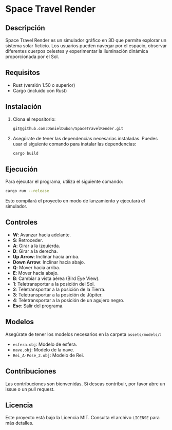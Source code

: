 # Space Travel Render

## Descripción

Space Travel Render es un simulador gráfico en 3D que permite explorar un sistema solar ficticio. Los usuarios pueden navegar por el espacio, observar diferentes cuerpos celestes y experimentar la iluminación dinámica proporcionada por el Sol.

## Requisitos

- Rust (versión 1.50 o superior)
- Cargo (incluido con Rust)

## Instalación

1. Clona el repositorio:

   ```bash
   git@github.com:DanielDubon/SpaceTravelRender.git
   ```

2. Asegúrate de tener las dependencias necesarias instaladas. Puedes usar el siguiente comando para instalar las dependencias:

   ```bash
   cargo build
   ```

## Ejecución

Para ejecutar el programa, utiliza el siguiente comando:

```bash
cargo run --release
```



Esto compilará el proyecto en modo de lanzamiento y ejecutará el simulador.

## Controles

- **W**: Avanzar hacia adelante.
- **S**: Retroceder.
- **A**: Girar a la izquierda.
- **D**: Girar a la derecha.
- **Up Arrow**: Inclinar hacia arriba.
- **Down Arrow**: Inclinar hacia abajo.
- **Q**: Mover hacia arriba.
- **E**: Mover hacia abajo.
- **B**: Cambiar a vista aérea (Bird Eye View).
- **1**: Teletransportar a la posición del Sol.
- **2**: Teletransportar a la posición de la Tierra.
- **3**: Teletransportar a la posición de Júpiter.
- **4**: Teletransportar a la posición de un agujero negro.
- **Esc**: Salir del programa.

## Modelos

Asegúrate de tener los modelos necesarios en la carpeta `assets/models/`:

- `esfera.obj`: Modelo de esfera.
- `nave.obj`: Modelo de la nave.
- `Rei_A-Pose_2.obj`: Modelo de Rei.

## Contribuciones

Las contribuciones son bienvenidas. Si deseas contribuir, por favor abre un issue o un pull request.

## Licencia

Este proyecto está bajo la Licencia MIT. Consulta el archivo `LICENSE` para más detalles.
